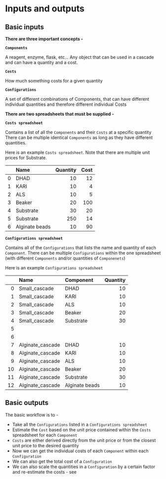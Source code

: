 # Inputs and outputs

## **Basic inputs**

**There are three important concepts -**

**`Components`**

A reagent, enzyme, flask, etc... Any object that can be used in a cascade and can have a quantity and a cost.

**`Costs`**

How much something costs for a given quantity

**`Configurations`**

A set of different combinations of Components, that can have different individual quantities and therefore different individual Costs

**There are two spreadsheets that must be supplied -**

**`Costs spreadsheet`**

Contains a list of all the `Components` and their `Costs` at a specific quantity
There can be multiple identical `Components` as long as they have different quantities.

Here is an example `Costs spreadsheet`. Note that there are multiple unit prices for Substrate.


|    | Name           |   Quantity |   Cost |
|---:|:---------------|-----------:|-------:|
|  0 | DHAD           |         10 |     12 |
|  1 | KARI           |         10 |      4 |
|  2 | ALS            |         10 |      5 |
|  3 | Beaker         |         20 |    100 |
|  4 | Substrate      |         30 |     20 |
|  5 | Substrate      |        250 |     14 |
|  6 | Alginate beads |         10 |     90 |


**`Configurations spreadsheet`**

Contains all of the `Configurations` that lists the name and quantity of each `Component`.
There can be multiple `Configurations` within the one spreadsheet (with different `Components` and/or quantities of `Componenets`)



Here is an example `Configurations spreadsheet`


|    | **Name**             | **Component**      |   **Quantity** |
|---:|:-----------------|:---------------|-----------:|
|  0 | Small_cascade    | DHAD           |         10 |
|  1 | Small_cascade    | KARI           |         10 |
|  2 | Small_cascade    | ALS            |         10 |
|  3 | Small_cascade    | Beaker         |         20 |
|  4 | Small_cascade    | Substrate      |         30 |
|  5 |               |             |         |
|  6 |               |             |         |
|  7 | Alginate_cascade | DHAD           |         10 |
|  8 | Alginate_cascade | KARI           |         10 |
|  9 | Alginate_cascade | ALS            |         10 |
| 10 | Alginate_cascade | Beaker         |         20 |
| 11 | Alginate_cascade | Substrate      |         30 |
| 12 | Alginate_cascade | Alginate beads |         10 |



## **Basic outputs**

The basic workflow is to -

* Take all the `Configurations` listed in a `Configurations spreadsheet`
* Estimate the `Cost` based on the unit price contained within the `Costs` spreadsheet for each `Component`
* `Costs` are either derived directly from the unit price or from the closest unit price to the desired quantity
* Now we can get the individual costs of each `Component` within each `Configuration`
* We can also get the total cost of a `Configuration`
* We can also scale the quantities in a `Configuration` by a certain factor and re-estimate the costs - see 
